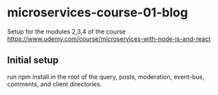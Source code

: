 # microservices-course-01-blog

Setup for the modules 2,3,4 of the course https://www.udemy.com/course/microservices-with-node-js-and-react

## Initial setup
run npm install in the root of the query, posts, moderation, event-bus, comments, and client directories.
